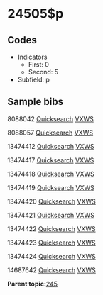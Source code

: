 # 24505$p

## Codes

-   Indicators
    -   First: 0
    -   Second: 5
-   Subfield: p

## Sample bibs

8088042 [Quicksearch](https://search.library.yale.edu/catalog/8088042) [VXWS](http://prodorbis.library.yale.edu:7014/vxws/GetHoldingsService?bibId=8088042)

8088057 [Quicksearch](https://search.library.yale.edu/catalog/8088057) [VXWS](http://prodorbis.library.yale.edu:7014/vxws/GetHoldingsService?bibId=8088057)

13474412 [Quicksearch](https://search.library.yale.edu/catalog/13474412) [VXWS](http://prodorbis.library.yale.edu:7014/vxws/GetHoldingsService?bibId=13474412)

13474417 [Quicksearch](https://search.library.yale.edu/catalog/13474417) [VXWS](http://prodorbis.library.yale.edu:7014/vxws/GetHoldingsService?bibId=13474417)

13474418 [Quicksearch](https://search.library.yale.edu/catalog/13474418) [VXWS](http://prodorbis.library.yale.edu:7014/vxws/GetHoldingsService?bibId=13474418)

13474419 [Quicksearch](https://search.library.yale.edu/catalog/13474419) [VXWS](http://prodorbis.library.yale.edu:7014/vxws/GetHoldingsService?bibId=13474419)

13474420 [Quicksearch](https://search.library.yale.edu/catalog/13474420) [VXWS](http://prodorbis.library.yale.edu:7014/vxws/GetHoldingsService?bibId=13474420)

13474421 [Quicksearch](https://search.library.yale.edu/catalog/13474421) [VXWS](http://prodorbis.library.yale.edu:7014/vxws/GetHoldingsService?bibId=13474421)

13474422 [Quicksearch](https://search.library.yale.edu/catalog/13474422) [VXWS](http://prodorbis.library.yale.edu:7014/vxws/GetHoldingsService?bibId=13474422)

13474423 [Quicksearch](https://search.library.yale.edu/catalog/13474423) [VXWS](http://prodorbis.library.yale.edu:7014/vxws/GetHoldingsService?bibId=13474423)

13474424 [Quicksearch](https://search.library.yale.edu/catalog/13474424) [VXWS](http://prodorbis.library.yale.edu:7014/vxws/GetHoldingsService?bibId=13474424)

14687642 [Quicksearch](https://search.library.yale.edu/catalog/14687642) [VXWS](http://prodorbis.library.yale.edu:7014/vxws/GetHoldingsService?bibId=14687642)

**Parent topic:**[245](../../tags/245/245.md)

